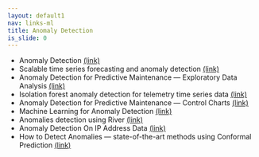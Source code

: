 ```yaml
---
layout: default1
nav: links-ml
title: Anomaly Detection
is_slide: 0
---
```

- Anomaly Detection
[(link)](https://lolithasherley7.medium.com/anomaly-detection-c9b62ee740f6)
- Scalable time series forecasting and anomaly detection
[(link)](https://medium.com/data-science-at-microsoft/scalable-time-series-forecasting-and-anomaly-detection-3fdf8134c6d8)
- Anomaly Detection for Predictive Maintenance — Exploratory Data Analysis
[(link)](https://medium.com/low-code-for-advanced-data-science/anomaly-detection-for-predictive-maintenance-exploratory-data-analysis-56d13f1bc212)
- Isolation forest anomaly detection for telemetry time series data
[(link)](https://medium.com/@juniper.cto.aiml.2021/isolation-forest-anomaly-detection-for-telemetry-time-series-data-bbd71adacfaf)
- Anomaly Detection for Predictive Maintenance — Control Charts
[(link)](https://medium.com/low-code-for-advanced-data-science/anomaly-detection-for-predictive-maintenance-control-charts-abcbe656c2d0)
- Machine Learning for Anomaly Detection
[(link)](https://simpson-danielb.medium.com/machine-learning-for-anomaly-detection-39a7dff659ee)
- Anomalies detection using River
[(link)](https://medium.com/spikelab/anomalies-detection-using-river-398544d3536)
- Anomaly Detection On IP Address Data
[(link)](https://medium.com/geekculture/anomaly-detection-on-ip-address-data-1520955fa568)
- How to Detect Anomalies — state-of-the-art methods using Conformal Prediction
[(link)](https://valeman.medium.com/how-to-detect-anomalies-state-of-the-art-methods-using-conformal-prediction-e02691659412)

